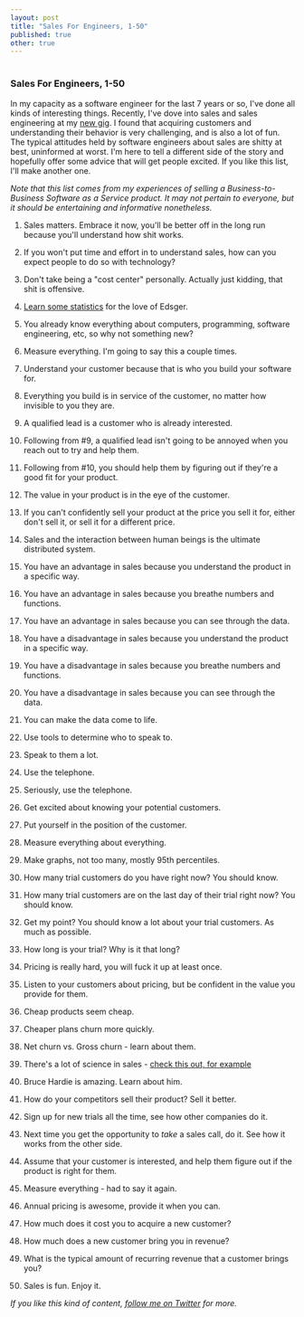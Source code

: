 ```yaml
---
layout: post
title: "Sales For Engineers, 1-50"
published: true
other: true
---
```

# 
# 
### Sales For Engineers, 1-50

In my capacity as a software engineer for the last 7 years or so, I've done all kinds of interesting things. Recently, I've dove into sales and sales engineering at my <a href="http://codeclimate.com">new gig</a>. I found that acquiring customers and understanding their behavior is very challenging, and is also a lot of fun. The typical attitudes held by software engineers about sales are shitty at best, uninformed at worst. I'm here to tell a different side of the story and hopefully offer some advice that will get people excited. If you like this list, I'll make another one.

*Note that this list comes from my experiences of selling a Business-to-Business Software as a Service product. It may not pertain to everyone, but it should be entertaining and informative nonetheless.*

1. Sales matters. Embrace it now, you'll be better off in the long run because you'll understand how shit works.

2. If you won't put time and effort in to understand sales, how can you expect people to do so with technology?

3. Don't take being a "cost center" personally. Actually just kidding, that shit is offensive.

4. <a href="http://www.springer.com/statistics/computational+statistics/book/978-0-387-79053-4">Learn some statistics</a> for the love of Edsger.

5. You already know everything about computers, programming, software engineering, etc, so why not something new?

6. Measure everything. I'm going to say this a couple times.

7. Understand your customer because that is who you build your software for.

8. Everything you build is in service of the customer, no matter how invisible to you they are.

9. A qualified lead is a customer who is already interested.

10. Following from #9, a qualified lead isn't going to be annoyed when you reach out to try and help them.

11. Following from #10, you should help them by figuring out if they're a good fit for your product.

12. The value in your product is in the eye of the customer.

13. If you can't confidently sell your product at the price you sell it for, either don't sell it, or sell it for a different price.

14. Sales and the interaction between human beings is the ultimate distributed system.

15. You have an advantage in sales because you understand the product in a specific way.

16. You have an advantage in sales because you breathe numbers and functions.

17. You have an advantage in sales because you can see through the data.

18. You have a disadvantage in sales because you understand the product in a specific way.

19. You have a disadvantage in sales because you breathe numbers and functions.

20. You have a disadvantage in sales because you can see through the data.

21. You can make the data come to life.

22. Use tools to determine who to speak to.

23. Speak to them a lot.

24. Use the telephone.

25. Seriously, use the telephone.

26. Get excited about knowing your potential customers.

27. Put yourself in the position of the customer.

28. Measure everything about everything.

29. Make graphs, not too many, mostly 95th percentiles.

30. How many trial customers do you have right now? You should know.

31. How many trial customers are on the last day of their trial right now? You should know.

32. Get my point? You should know a lot about your trial customers. As much as possible.

33. How long is your trial? Why is it that long?

34. Pricing is really hard, you will fuck it up at least once.

35. Listen to your customers about pricing, but be confident in the value you provide for them.

36. Cheap products seem cheap.

37. Cheaper plans churn more quickly.

38. Net churn vs. Gross churn - learn about them.

39. There's a lot of science in sales - <a href="http://www.brucehardie.com/papers/021/sbg_2006-05-30.pdf">check this out, for example </a>

40. Bruce Hardie is amazing. Learn about him.

41. How do your competitors sell their product? Sell it better.

42. Sign up for new trials all the time, see how other companies do it.

43. Next time you get the opportunity to *take* a sales call, do it. See how it works from the other side.

44. Assume that your customer is interested, and help them figure out if the product is right for them.

45. Measure everything - had to say it again.

46. Annual pricing is awesome, provide it when you can.

47. How much does it cost you to acquire a new customer?

48. How much does a new customer bring you in revenue?

49. What is the typical amount of recurring revenue that a customer brings you?

50. Sales is fun. Enjoy it.

*If you like this kind of content, <a href="http://twitter.com/mrb_bk">follow me on Twitter</a> for more.*

